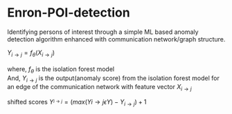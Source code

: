 # Enron-POI-detection
 Identifying persons of interest through a simple ML based anomaly detection algorithm enhanced with communication network/graph structure.

$Y_{i \rightarrow j} = f_\theta \left( X_{i \rightarrow j} \right)$<br><br>
$\text{where, } f_\theta \text{ is the isolation forest model}$<br>
$\text{And, } Y_{i \rightarrow j} \text{ is the output(anomaly score) from the isolation forest model for an edge of the communication network with feature vector } X_{i \rightarrow j}$<br>

$\text{shifted scores } Y^_{i \rightarrow j} = \left( max \left( Y{i \rightarrow j} \epsilon Y \right) - Y_{i \rightarrow j} \right) + 1$ 


